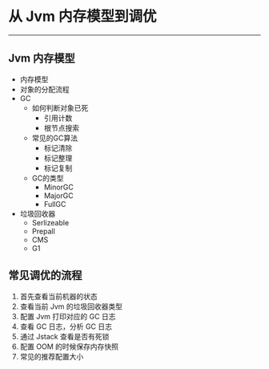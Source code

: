 # 从 Jvm 内存模型到调优

--------------------------

## Jvm 内存模型

* 内存模型
* 对象的分配流程
* GC
  * 如何判断对象已死
    * 引用计数
    * 根节点搜索
  * 常见的GC算法
    * 标记清除
    * 标记整理
    * 标记复制
  * GC的类型
    * MinorGC
    * MajorGC
    * FullGC
* 垃圾回收器
  * Serlizeable
  * Prepall
  * CMS
  * G1

## 常见调优的流程

1. 首先查看当前机器的状态
2. 查看当前 Jvm 的垃圾回收器类型
3. 配置 Jvm 打印对应的 GC 日志
4. 查看 GC 日志，分析 GC 日志
5. 通过 Jstack 查看是否有死锁
6.  配置 OOM 的时候保存内存快照
7. 常见的推荐配置大小

